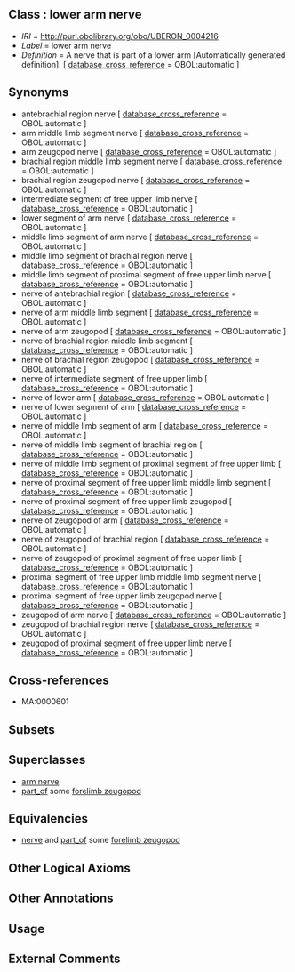 
## Class : lower arm nerve

 * *IRI* = http://purl.obolibrary.org/obo/UBERON_0004216
 * *Label* = lower arm nerve
 * *Definition* = A nerve that is part of a lower arm [Automatically generated definition]. [ [database_cross_reference](../../ef/oboInOwl#hasDbXref.md) = OBOL:automatic ]

## Synonyms

 * antebrachial region nerve [ [database_cross_reference](../../ef/oboInOwl#hasDbXref.md) = OBOL:automatic ]
 * arm middle limb segment nerve [ [database_cross_reference](../../ef/oboInOwl#hasDbXref.md) = OBOL:automatic ]
 * arm zeugopod nerve [ [database_cross_reference](../../ef/oboInOwl#hasDbXref.md) = OBOL:automatic ]
 * brachial region middle limb segment nerve [ [database_cross_reference](../../ef/oboInOwl#hasDbXref.md) = OBOL:automatic ]
 * brachial region zeugopod nerve [ [database_cross_reference](../../ef/oboInOwl#hasDbXref.md) = OBOL:automatic ]
 * intermediate segment of free upper limb nerve [ [database_cross_reference](../../ef/oboInOwl#hasDbXref.md) = OBOL:automatic ]
 * lower segment of arm nerve [ [database_cross_reference](../../ef/oboInOwl#hasDbXref.md) = OBOL:automatic ]
 * middle limb segment of arm nerve [ [database_cross_reference](../../ef/oboInOwl#hasDbXref.md) = OBOL:automatic ]
 * middle limb segment of brachial region nerve [ [database_cross_reference](../../ef/oboInOwl#hasDbXref.md) = OBOL:automatic ]
 * middle limb segment of proximal segment of free upper limb nerve [ [database_cross_reference](../../ef/oboInOwl#hasDbXref.md) = OBOL:automatic ]
 * nerve of antebrachial region [ [database_cross_reference](../../ef/oboInOwl#hasDbXref.md) = OBOL:automatic ]
 * nerve of arm middle limb segment [ [database_cross_reference](../../ef/oboInOwl#hasDbXref.md) = OBOL:automatic ]
 * nerve of arm zeugopod [ [database_cross_reference](../../ef/oboInOwl#hasDbXref.md) = OBOL:automatic ]
 * nerve of brachial region middle limb segment [ [database_cross_reference](../../ef/oboInOwl#hasDbXref.md) = OBOL:automatic ]
 * nerve of brachial region zeugopod [ [database_cross_reference](../../ef/oboInOwl#hasDbXref.md) = OBOL:automatic ]
 * nerve of intermediate segment of free upper limb [ [database_cross_reference](../../ef/oboInOwl#hasDbXref.md) = OBOL:automatic ]
 * nerve of lower arm [ [database_cross_reference](../../ef/oboInOwl#hasDbXref.md) = OBOL:automatic ]
 * nerve of lower segment of arm [ [database_cross_reference](../../ef/oboInOwl#hasDbXref.md) = OBOL:automatic ]
 * nerve of middle limb segment of arm [ [database_cross_reference](../../ef/oboInOwl#hasDbXref.md) = OBOL:automatic ]
 * nerve of middle limb segment of brachial region [ [database_cross_reference](../../ef/oboInOwl#hasDbXref.md) = OBOL:automatic ]
 * nerve of middle limb segment of proximal segment of free upper limb [ [database_cross_reference](../../ef/oboInOwl#hasDbXref.md) = OBOL:automatic ]
 * nerve of proximal segment of free upper limb middle limb segment [ [database_cross_reference](../../ef/oboInOwl#hasDbXref.md) = OBOL:automatic ]
 * nerve of proximal segment of free upper limb zeugopod [ [database_cross_reference](../../ef/oboInOwl#hasDbXref.md) = OBOL:automatic ]
 * nerve of zeugopod of arm [ [database_cross_reference](../../ef/oboInOwl#hasDbXref.md) = OBOL:automatic ]
 * nerve of zeugopod of brachial region [ [database_cross_reference](../../ef/oboInOwl#hasDbXref.md) = OBOL:automatic ]
 * nerve of zeugopod of proximal segment of free upper limb [ [database_cross_reference](../../ef/oboInOwl#hasDbXref.md) = OBOL:automatic ]
 * proximal segment of free upper limb middle limb segment nerve [ [database_cross_reference](../../ef/oboInOwl#hasDbXref.md) = OBOL:automatic ]
 * proximal segment of free upper limb zeugopod nerve [ [database_cross_reference](../../ef/oboInOwl#hasDbXref.md) = OBOL:automatic ]
 * zeugopod of arm nerve [ [database_cross_reference](../../ef/oboInOwl#hasDbXref.md) = OBOL:automatic ]
 * zeugopod of brachial region nerve [ [database_cross_reference](../../ef/oboInOwl#hasDbXref.md) = OBOL:automatic ]
 * zeugopod of proximal segment of free upper limb nerve [ [database_cross_reference](../../ef/oboInOwl#hasDbXref.md) = OBOL:automatic ]

## Cross-references

 * MA:0000601

## Subsets


## Superclasses

 * [arm nerve](../../UBERON/33/UBERON_0003433.md)
 * [part_of](../../BFO/50/BFO_0000050.md) some [forelimb zeugopod](../../UBERON/86/UBERON_0002386.md)

## Equivalencies

 * [nerve](../../UBERON/21/UBERON_0001021.md) and [part_of](../../BFO/50/BFO_0000050.md) some [forelimb zeugopod](../../UBERON/86/UBERON_0002386.md)

## Other Logical Axioms


## Other Annotations


## Usage


## External Comments

